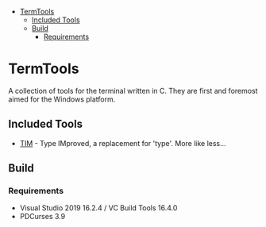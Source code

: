 - [TermTools](#termtools)
  - [Included Tools](#included-tools)
  - [Build](#build)
    - [Requirements](#requirements)

# TermTools
A collection of tools for the terminal written in C. They are first and foremost aimed for the Windows platform.

## Included Tools
- [TIM](tim/README.md) - Type IMproved, a replacement for 'type'. More like less...

## Build
### Requirements
- Visual Studio 2019 16.2.4 / VC Build Tools 16.4.0
- PDCurses 3.9